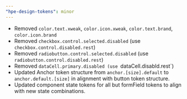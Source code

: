 ```yaml
---
"hpe-design-tokens": minor
---
```


- Removed `color.text.xweak`, `color.icon.xweak`, `color.text.brand`, `color.icon.brand`
- Removed `checkbox.control.selected.disabled` (use `checkbox.control.disabled.rest`)
- Removed `radiobutton.control.selected.disabled` (use `radiobutton.control.disabled.rest`)
- Removed `dataCell.primary.disabled (use `dataCell.disabld.rest`)
- Updated Anchor token structure from `anchor.[size].default` to `anchor.default.[size]` in alignment with button token structure.
- Updated component state tokens for all but formField tokens to align with new state combinations.
